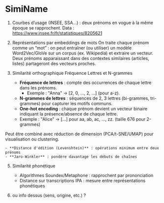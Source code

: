 # SimiName

1. Courbes d’usage (INSEE, SSA…) : deux prénoms en vogue à la même époque se rapprochent.
Data : https://www.insee.fr/fr/statistiques/8205621


2. Représentations par embeddings de mots
On traite chaque prénom comme un “mot” : on peut entraîner (ou utiliser) un modèle Word2Vec/GloVe sur un corpus (ex. Wikipedia) et extraire un vecteur.
Deux prénoms apparaissant dans des contextes similaires (articles, listes) partageront des vecteurs proches.

3. Similarité orthographique
Fréquence Lettres et N-grammes
    - **Fréquence de lettres** : compte des occurrences de chaque lettre dans les prénoms.
      - Exemple : "Anna" → [2, 0, ..., 2, ...] (pour a-z).
    - **N-grammes de lettres** : séquences de 2, 3 lettres (bi-grammes, tri-grammes) pour capturer les motifs communs.
    - **One-hot encoding** : chaque prénom devient un vecteur binaire indiquant la présence/absence de chaque lettre.
     - Exemple : "Alice" → [...] pour aa, ab, ac, ..., zz. (taille 676 pour 2-grammes)

Peut être combiné avec réduction de dimension (PCA/t-SNE/UMAP) pour visualisation ou clustering.

    - **Distance d'édition (Levenshtein)** : opérations minimum entre deux prénoms
    - **Jaro-Winkler** : pondère davantage les débuts de chaînes
    

5. Similarité phonétique
    - Algorithmes Soundex/Metaphone : rapprochent par prononciation
    - Distance sur transcriptions IPA : mesure entre représentations phonétiques

6. ou info dessus (sens, origine, etc.) ?